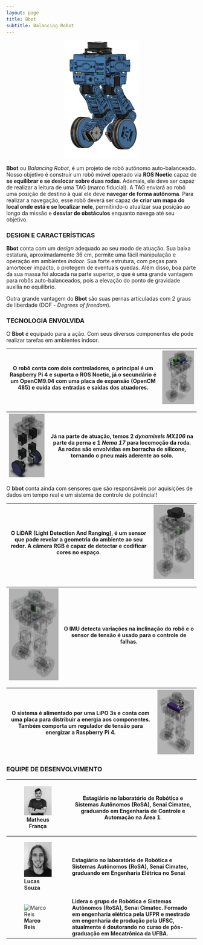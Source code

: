 ```yaml
---
layout: page
title: Bbot
subtitle: Balancing Robot
---
```


<p align="center">
    <img src="assets/img/bbot/bbot.png" width="200">
</p>

**Bbot** ou _Balancing Robot_, é um projeto de robô autônomo auto-balanceado. Nosso objetivo é construir um robô móvel operado via **ROS Noetic** capaz de **se equilibrar e se deslocar sobre duas rodas**. Ademais, ele deve ser capaz de realizar a leitura de uma TAG (marco fiducial). A TAG enviará ao robô uma posição de destino à qual ele deve **navegar de forma autônoma**. Para realizar a navegação, esse robô deverá ser capaz de **criar um mapa do local onde está e se localizar nele**, permitindo-o atualizar sua posição ao longo da missão e **desviar de obstáculos** enquanto navega até seu objetivo. 


### DESIGN E CARACTERÍSTICAS

**Bbot** conta com um _design_ adequado ao seu modo de atuação. Sua baixa estatura, aproximadamente 36 cm, permite uma fácil manipulação e operação em ambientes _indoor_. Sua forte estrutura, com peças para amortecer impacto, o protegem de eventuais quedas. Além disso, boa parte da sua massa foi alocada na parte superior, o que é uma grande vantagem para robôs auto-balanceados, pois a elevação do ponto de gravidade auxilia no equilíbrio.

Outra grande vantagem do **Bbot** são suas pernas articuladas com 2 graus de liberdade (DOF - _Degrees of freedom_). 

### TECNOLOGIA ENVOLVIDA

O **Bbot** é equipado para a ação. Com seus diversos componentes ele pode realizar tarefas em ambientes indoor.

| O robô conta com dois controladores, o principal é um Raspberry Pi 4 e suporta o ROS Noetic, já o secundário é um OpenCM9.04 com uma placa de expansão (OpenCM 485) e cuida das entradas e saídas dos atuadores. | <img src="assets/img/bbot/controladores.png" width="400">|
|----|---|

| <img src="assets/img/bbot/atuadores.png" width="400"> | Já na parte de atuação, temos 2 _dynamixels MX106_ na parte da perna e 1 _Nema 17_ para locomoção da roda. As rodas são envolvidas em borracha de silicone, tornando o pneu mais aderente ao solo. |
|----|---|


O **bbot** conta ainda com sensores que são responsáveis por aquisições de dados em tempo real e um sistema de controle de potência!!

|  O LiDAR (Light Detection And Ranging), é um sensor que pode revelar a geometria do ambiente ao seu redor. A câmera RGB é capaz de detectar e codificar cores no espaço. | <img src="assets/img/bbot/sensores_1.png" width="400"> |
|----|---|

| <img src="assets/img/bbot/sensores_2.png" width="300"> | O IMU detecta variações na inclinação do robô e o sensor de tensão é usado para o controle de falhas. |
|----|----|

| O sistema é alimentado por uma LiPO 3s e conta com uma placa para distribuir a energia aos componentes. Também comporta um regulador de tensão para energizar a Raspberry Pi 4. | <img src="assets/img/bbot/pot.png" width="400"> |
|----|----|

### EQUIPE DE DESENVOLVIMENTO

| <figure><img src="assets/img/matheus_franca.jpeg" width="150" alt="Matheus França"> <figcaption>**Matheus França**</figcaption></figure> |     **Estagiário no laboratório de Robótica e Sistemas Autônomos (RoSA), Senai Cimatec, graduando em Engenharia de Controle e Automação na Área 1.**|
|----------------|-----------|
| <figure><img src="assets/img/lucas_souza.jpeg" width="150" alt="Lucas Souza"> <figcaption>**Lucas Souza**</figcaption></figure>    |     **Estagiário no laboratório de Robótica e Sistemas Autônomos (RoSA), Senai Cimatec, graduando em Engenharia Elétrica no Senai**|   
| <figure><img src="assets/img/marco.jpg" width="150" alt="Marco Reis"> <figcaption>**Marco Reis**</figcaption></figure>    |     **Lidera o grupo de Robótica e Sistemas Autônomos (RoSA), Senai Cimatec. Formado em engenharia elétrica pela UFPR e mestrado em engenharia de produção pela UFSC, atualmente é doutorando no curso de pós-graduação em Mecatrônica da UFBA.**|  